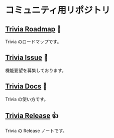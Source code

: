 # コミュニティ用リポジトリ

## [Trivia Roadmap](https://github.com/trivia-online/trivia-roadmap/projects/1) :rocket:
Trivia のロードマップです。

## [Trivia Issue](https://github.com/trivia-online/trivia-roadmap/issues) :thinking:
機能要望を募集しております。

## [Trivia Docs](https://itizawa-tech.growi.cloud/5f6743ba08a03a0048950df0) :pencil:
Trivia の使い方です。

## [Trivia Release](https://itizawa-tech.growi.cloud/5f6229a6a1e8ed0048384af0) :+1:
Trivia の Release ノートです。
